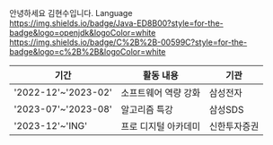 안녕하세요 김현수입니다.
Language   
https://img.shields.io/badge/Java-ED8B00?style=for-the-badge&logo=openjdk&logoColor=white
https://img.shields.io/badge/C%2B%2B-00599C?style=for-the-badge&logo=c%2B%2B&logoColor=white

|기간|활동 내용|기관|
|-------|--------------|-----|
|'2022-12'~'2023-02'|소프트웨어 역량 강화|삼성전자|
|'2023-07'~'2023-08'|알고리즘 특강|삼성SDS|
|'2023-12'~'ING'|프로 디지털 아카데미|신한투자증권|
